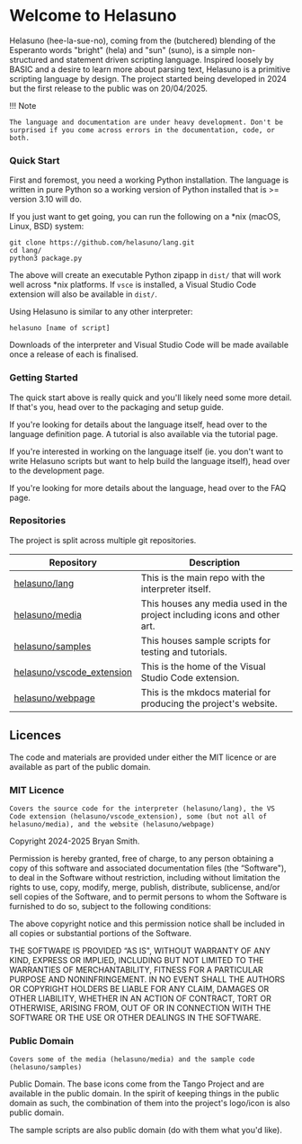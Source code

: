 # Welcome to Helasuno
Helasuno (hee-la-sue-no), coming from the (butchered) blending of the Esperanto words "bright" (hela) and "sun" (suno), is a simple non-structured and statement driven scripting language. Inspired loosely by BASIC and a desire to learn more about parsing text, Helasuno is a primitive scripting language by design. The project started being developed in 2024 but the first release to the public was on 20/04/2025.

!!! Note

    The language and documentation are under heavy development. Don't be surprised if you come across errors in the documentation, code, or both.

### Quick Start
First and foremost, you need a working Python installation. The language is written in pure Python so a working version of Python installed that is >= version 3.10 will do.

If you just want to get going, you can run the following on a *nix (macOS, Linux, BSD) system:

    git clone https://github.com/helasuno/lang.git
    cd lang/
    python3 package.py

The above will create an executable Python zipapp in `dist/` that will work well across *nix platforms. If `vsce` is installed, a Visual Studio Code extension will also be available in `dist/`.

Using Helasuno is similar to any other interpreter:

    helasuno [name of script]

Downloads of the interpreter and Visual Studio Code will be made available once a release of each is finalised.


### Getting Started
The quick start above is really quick and you'll likely need some more detail. If that's you, head over to the packaging and setup guide.

If you're looking for details about the language itself, head over to the language definition page. A tutorial is also available via the tutorial page.

If you're interested in working on the language itself (ie. you don't want to write Helasuno scripts but want to help build the language itself), head over to the development page.

If you're looking for more details about the language, head over to the FAQ page.

### Repositories
The project is split across multiple git repositories.

| Repository | Description |
|----|----|
| [helasuno/lang](https://github.com/helasuno/lang) | This is the main repo with the interpreter itself. |
| [helasuno/media](https://github.com/helasuno/media) | This houses any media used in the project including icons and other art. |
| [helasuno/samples](https://github.com/helasuno/samples) | This houses sample scripts for testing and tutorials. |
| [helasuno/vscode_extension](https://github.com/helasuno/vscode_extension) | This is the home of the Visual Studio Code extension. |
| [helasuno/webpage](https://github.com/helasuno/webpage) | This is the mkdocs material for producing the project's website. |

## Licences
The code and materials are provided under either the MIT licence or are available as part of the public domain.

### MIT Licence
`Covers the source code for the interpreter (helasuno/lang), the VS Code extension (helasuno/vscode_extension), some (but not all of helasuno/media), and the website (helasuno/webpage)`

Copyright 2024-2025 Bryan Smith.

Permission is hereby granted, free of charge, to any person obtaining a copy of this software and associated documentation files (the “Software"), to deal in the Software without restriction, including without limitation the rights to use, copy, modify, merge, publish, distribute, sublicense, and/or sell copies of the Software, and to permit persons to whom the Software is furnished to do so, subject to the following conditions:

The above copyright notice and this permission notice shall be included in all copies or substantial portions of the Software.

THE SOFTWARE IS PROVIDED “AS IS", WITHOUT WARRANTY OF ANY KIND, EXPRESS OR IMPLIED, INCLUDING BUT NOT LIMITED TO THE WARRANTIES OF MERCHANTABILITY, FITNESS FOR A PARTICULAR PURPOSE AND NONINFRINGEMENT. IN NO EVENT SHALL THE AUTHORS OR COPYRIGHT HOLDERS BE LIABLE FOR ANY CLAIM, DAMAGES OR OTHER LIABILITY, WHETHER IN AN ACTION OF CONTRACT, TORT OR OTHERWISE, ARISING FROM, OUT OF OR IN CONNECTION WITH THE SOFTWARE OR THE USE OR OTHER DEALINGS IN THE SOFTWARE.

### Public Domain
`Covers some of the media (helasuno/media) and the sample code (helasuno/samples)`

Public Domain. The base icons come from the Tango Project and are available in the public domain. In the spirit of keeping things in the public domain as such, the combination of them into the project's logo/icon is also public domain.

The sample scripts are also public domain (do with them what you'd like).